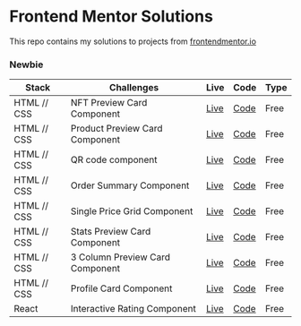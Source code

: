 # Frontend Mentor Solutions
This repo contains my solutions to projects from [frontendmentor.io ](https://www.frontendmentor.io/)

### Newbie

| Stack | Challenges | Live | Code | Type | 
| --- | -- |  -- | --  |  -- |
| HTML // CSS      | NFT Preview Card Component| [Live](https://sad-clarke-0a0984.netlify.app/) | [Code](https://github.com/DavidPelo/frontend-mentor/tree/main/nft-preview-card) |Free
| HTML // CSS      | Product Preview Card Component | [Live](https://zesty-klepon-7f075b.netlify.app/) | [Code](https://github.com/DavidPelo/frontend-mentor/tree/main/product-preview-card-component-main) |Free
| HTML // CSS      | QR code component | [Live](https://superlative-blini-d10bb1.netlify.app/) | [Code](https://github.com/DavidPelo/frontend-mentor/tree/main/qr-code-component-main) |Free
| HTML // CSS      | Order Summary Component | [Live](https://incomparable-strudel-dbb665.netlify.app/) | [Code](https://github.com/DavidPelo/frontend-mentor/tree/main/order-summary-component-main) |Free
| HTML // CSS      | Single Price Grid Component | [Live](https://extraordinary-pika-c342fd.netlify.app/) | [Code](https://github.com/DavidPelo/frontend-mentor/tree/main/single-price-grid-component-master) |Free
| HTML // CSS      | Stats Preview Card Component | [Live](https://dancing-salmiakki-2d3938.netlify.app/) | [Code](https://github.com/DavidPelo/frontend-mentor/tree/main/stats-preview-card-component-main) |Free
| HTML // CSS      | 3 Column Preview Card Component | [Live](https://frolicking-donut-cc51a1.netlify.app/) | [Code](https://github.com/DavidPelo/frontend-mentor/tree/main/3-column-preview-card-component-main) |Free
| HTML // CSS      | Profile Card Component | [Live](https://soft-croissant-3bca36.netlify.app/) | [Code](https://github.com/DavidPelo/frontend-mentor/tree/main/profile-card-component-main) |Free
| React      | Interactive Rating Component | [Live](https://celebrated-cucurucho-a02be0.netlify.app/) | [Code](https://github.com/DavidPelo/frontend-mentor/tree/main/interactive-rating-component-main) |Free

